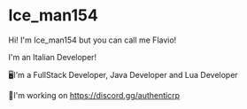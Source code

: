 # Ice_man154

Hi! I'm Ice_man154 but you can call me Flavio!

I'm an Italian Developer!

🖥️I'm a FullStack Developer, Java Developer and Lua Developer

🧑I'm working on https://discord.gg/authenticrp
